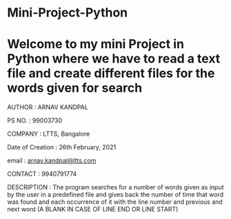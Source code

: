 # Mini-Project-Python
# Welcome to my mini Project in Python where we have to read a text file and create different files for the words given for search
AUTHOR           : ARNAV KANDPAL

PS NO.           : 99003730

COMPANY          : LTTS, Bangalore

Date of Creation : 26th February, 2021

email            : arnav.kandpal@ltts.com

CONTACT          : 9940791774

DESCRIPTION      : The program searches for a number of words given as input
                   by the user in a predefined file and gives back the
                   number of time that word was found and each occurrence
                   of it with the line number and previous and next word
                   (A BLANK IN CASE OF LINE END OR LINE START)
